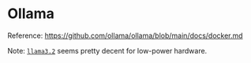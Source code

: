 # Ollama

Reference: https://github.com/ollama/ollama/blob/main/docs/docker.md

Note: [`llama3.2`](https://ollama.com/library/llama3.2) seems pretty decent for low-power hardware.
